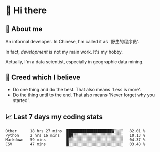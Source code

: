 # 👋 Hi there

## :speech_balloon: About me

An informal developer. In Chinese, I'm called it as '野生的程序员'.

In fact, _development_ is not my main work. It's my hobby.

Actually, I'm a data scientist, especially in geographic data mining.

## :see_no_evil: Creed which I believe

- Do one thing and do the best. That also means 'Less is more'.
- Do the thing until to the end. That also means 'Never forget why you started'.

## :chart_with_upwards_trend: Last 7 days my coding stats

<!--START_SECTION:waka-->
```text
Other      18 hrs 27 mins  ████████████████████▓░░░░   82.01 % 
Python     2 hrs 16 mins   ██▓░░░░░░░░░░░░░░░░░░░░░░   10.13 % 
Markdown   59 mins         █░░░░░░░░░░░░░░░░░░░░░░░░   04.37 % 
CSV        47 mins         █░░░░░░░░░░░░░░░░░░░░░░░░   03.48 % 
```
<!--END_SECTION:waka-->
